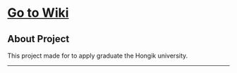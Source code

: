 # [Go to Wiki](https://github.com/B477042/GraduationProject/wiki)
## About Project

This project made for to apply graduate the Hongik university.



---

